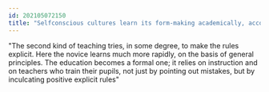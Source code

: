 ```yaml
---
id: 202105072150 
title: "Selfconscious cultures learn its form-making academically, according to explicit rules and following general principles"
---
```

"The second kind of teaching tries, in some degree, to make the rules explicit. Here the novice learns much more rapidly, on the basis of general principles. The education becomes a formal one; it relies on instruction and on teachers who train their pupils, not just by pointing out mistakes, but by incul­cating positive explicit rules"

